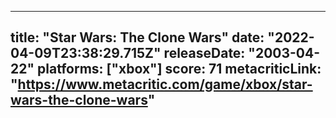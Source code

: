 
---
title: "Star Wars: The Clone Wars"
date: "2022-04-09T23:38:29.715Z"
releaseDate: "2003-04-22"
platforms: ["xbox"]
score: 71
metacriticLink: "https://www.metacritic.com/game/xbox/star-wars-the-clone-wars"
---
